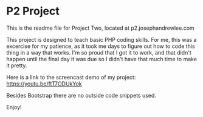 # P2 Project

This is the readme file for Project Two, located at p2.josephandrewlee.com

This project is designed to teach basic PHP coding skills. For me, this was a excercise for my patience, as it took me days to figure out how to code this thing in a way that works. I'm so proud that I got it to work, and that didn't happen until the final day it was due so I didn't have that much time to make it pretty.

Here is a link to the screencast demo of my project: https://youtu.be/ftT7ODUkYok

Besides Bootstrap there are no outside code snippets used.

Enjoy!
